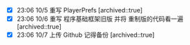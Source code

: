 
- [x] 23:06 10/5 重写 PlayerPrefs
	[archived::true]
- [x] 23:06 10/6 重写 程序基础框架旧版 并将 重制版的代码看一遍
	[archived::true]
- [x] 23:06 10/7 上传 Github 记得备份
	[archived::true]